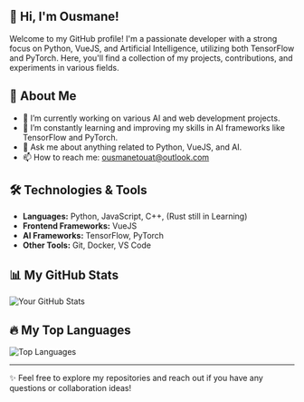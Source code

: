 ## 👋 Hi, I'm Ousmane!

Welcome to my GitHub profile! I'm a passionate developer with a strong focus on Python, VueJS, and Artificial Intelligence, utilizing both TensorFlow and PyTorch. Here, you'll find a collection of my projects, contributions, and experiments in various fields.

## 🚀 About Me
- 🔭 I’m currently working on various AI and web development projects.
- 🌱 I’m constantly learning and improving my skills in AI frameworks like TensorFlow and PyTorch.
- 💬 Ask me about anything related to Python, VueJS, and AI.
- 📫 How to reach me: ousmanetouat@outlook.com

## 🛠️ Technologies & Tools
- **Languages:** Python, JavaScript, C++, (Rust still in Learning)
- **Frontend Frameworks:** VueJS
- **AI Frameworks:** TensorFlow, PyTorch
- **Other Tools:** Git, Docker, VS Code

## 📊 My GitHub Stats
![Your GitHub Stats](https://github-readme-stats.vercel.app/api?username=otouat&show_icons=true&theme=radical)

## 🔥 My Top Languages
![Top Languages](https://github-readme-stats.vercel.app/api/top-langs/?username=otouat&layout=compact&theme=radical)

---

✨ Feel free to explore my repositories and reach out if you have any questions or collaboration ideas!
